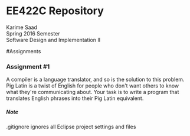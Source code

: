 # EE422C Repository
Karime Saad</br>
Spring 2016 Semester </br>
Software Design and Implementation II</br>

#Assignments
### Assignment #1
A compiler is a language translator, and so is the solution to this problem.
Pig Latin is a twist of English for people who don't want others to know what they're communicating about. Your task is to write a program that translates English phrases into their Pig Latin equivalent.

##### Note
.gitignore ignores all Eclipse project settings and files
